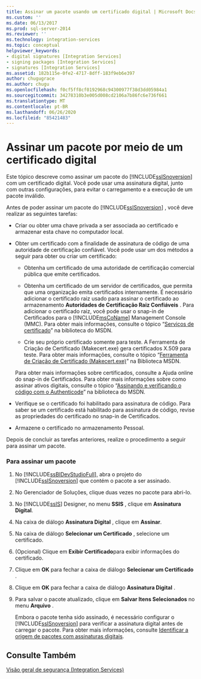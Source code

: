 ```yaml
---
title: Assinar um pacote usando um certificado digital | Microsoft Docs
ms.custom: ''
ms.date: 06/13/2017
ms.prod: sql-server-2014
ms.reviewer: ''
ms.technology: integration-services
ms.topic: conceptual
helpviewer_keywords:
- digital signatures [Integration Services]
- signing packages [Integration Services]
- signatures [Integration Services]
ms.assetid: 182b115e-0fe2-4717-8dff-183f9eb6e397
author: chugugrace
ms.author: chugu
ms.openlocfilehash: f0cf5ff8cf0192968c94300977f38d3dd05984a1
ms.sourcegitcommit: 34278310b3e005d008cd2106a7b86fc6e736f661
ms.translationtype: MT
ms.contentlocale: pt-BR
ms.lasthandoff: 06/26/2020
ms.locfileid: "85421483"
---
```

# <a name="sign-a-package-by-using-a-digital-certificate"></a>Assinar um pacote por meio de um certificado digital
  Este tópico descreve como assinar um pacote do [!INCLUDE[ssISnoversion](../includes/ssisnoversion-md.md)] com um certificado digital. Você pode usar uma assinatura digital, junto com outras configurações, para evitar o carregamento e a execução de um pacote inválido.  
  
 Antes de poder assinar um pacote do [!INCLUDE[ssISnoversion](../includes/ssisnoversion-md.md)] , você deve realizar as seguintes tarefas:  
  
-   Criar ou obter uma chave privada a ser associada ao certificado e armazenar esta chave no computador local.  
  
-   Obter um certificado com a finalidade de assinatura de código de uma autoridade de certificação confiável. Você pode usar um dos métodos a seguir para obter ou criar um certificado:  
  
    -   Obtenha um certificado de uma autoridade de certificação comercial pública que emite certificados.  
  
    -   Obtenha um certificado de um servidor de certificados, que permita que uma organização emita certificados internamente. É necessário adicionar o certificado raiz usado para assinar o certificado ao armazenamento **Autoridades de Certificação Raiz Confiáveis** . Para adicionar o certificado raiz, você pode usar o snap-in de Certificados para o [!INCLUDE[msCoName](../includes/msconame-md.md)] Management Console (MMC). Para obter mais informações, consulte o tópico “[Serviços de certificado](https://go.microsoft.com/fwlink/?LinkId=100755)” na biblioteca do MSDN.  
  
    -   Crie seu próprio certificado somente para teste. A Ferramenta de Criação de Certificado (Makecert.exe) gera certificados X.509 para teste. Para obter mais informações, consulte o tópico “[Ferramenta de Criação de Certificado (Makecert.exe)](https://go.microsoft.com/fwlink/?LinkId=100756)” na Biblioteca MSDN.  
  
     Para obter mais informações sobre certificados, consulte a Ajuda online do snap-in de Certificados. Para obter mais informações sobre como assinar ativos digitais, consulte o tópico “[Assinando e verificando o código com o Authenticode](https://go.microsoft.com/fwlink/?LinkId=78100)” na biblioteca do MSDN.  
  
-   Verifique se o certificado foi habilitado para assinatura de código. Para saber se um certificado está habilitado para assinatura de código, revise as propriedades do certificado no snap-in de Certificados.  
  
-   Armazene o certificado no armazenamento Pessoal.  
  
 Depois de concluir as tarefas anteriores, realize o procedimento a seguir para assinar um pacote.  
  
### <a name="to-sign-a-package"></a>Para assinar um pacote  
  
1.  No [!INCLUDE[ssBIDevStudioFull](../includes/ssbidevstudiofull-md.md)], abra o projeto do [!INCLUDE[ssISnoversion](../includes/ssisnoversion-md.md)] que contém o pacote a ser assinado.  
  
2.  No Gerenciador de Soluções, clique duas vezes no pacote para abri-lo.  
  
3.  No [!INCLUDE[ssIS](../includes/ssis-md.md)] Designer, no menu **SSIS** , clique em **Assinatura Digital**.  
  
4.  Na caixa de diálogo **Assinatura Digital** , clique em **Assinar**.  
  
5.  Na caixa de diálogo **Selecionar um Certificado** , selecione um certificado.  
  
6.  (Opcional) Clique em **Exibir Certificado**para exibir informações do certificado.  
  
7.  Clique em **OK** para fechar a caixa de diálogo **Selecionar um Certificado** .  
  
8.  Clique em **OK** para fechar a caixa de diálogo **Assinatura Digital** .  
  
9. Para salvar o pacote atualizado, clique em **Salvar Itens Selecionados** no menu **Arquivo** .  
  
     Embora o pacote tenha sido assinado, é necessário configurar o [!INCLUDE[ssISnoversion](../includes/ssisnoversion-md.md)] para verificar a assinatura digital antes de carregar o pacote. Para obter mais informações, consulte [Identificar a origem de pacotes com assinaturas digitais](security/identify-the-source-of-packages-with-digital-signatures.md).  
  
## <a name="see-also"></a>Consulte Também  
 [Visão geral de segurança &#40;Integration Services&#41;](security/security-overview-integration-services.md)  
  
  
